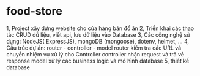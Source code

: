 # food-store
1, Project xây dựng website cho cửa hàng bán đồ ăn 
2, Triển khai các thao tác CRUD dữ liệu, viết api, lưu dữ liệu vào Database
3, Các công nghệ sử dụng: NodeJS( ExpressJS), mongoDB (mongoose), dotenv, helmet, ...
4, Cấu trúc dự án: router - controller - model
router kiểm tra các URL và chuyển nhiệm vụ xử lý cho Controller
controller nhận request và trả về response
model xử lý các business logic và mô hình database
5, thiết kế database
